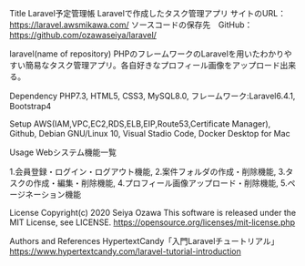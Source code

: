 Title Laravel予定管理帳 
Laravelで作成したタスク管理アプリ サイトのURL： https://laravel.awsmikawa.com/ 
ソースコードの保存先　GitHub：https://github.com/ozawaseiya/laravel/

laravel(name of repository)
PHPのフレームワークのLaravelを用いたわかりやすい簡易なタスク管理アプリ。各自好きなプロフィール画像をアップロード出来る。

Dependency
PHP7.3, HTML5, CSS3, MySQL8.0, フレームワーク:Laravel6.4.1, Bootstrap4

Setup
AWS(IAM,VPC,EC2,RDS,ELB,EIP,Route53,Certificate Manager), Github, Debian GNU/Linux 10, Visual Stadio Code, Docker Desktop for Mac

Usage
Webシステム機能一覧

1.会員登録・ログイン・ログアウト機能, 2.案件フォルダの作成・削除機能, 3.タスクの作成・編集・削除機能, 4.プロフィール画像アップロード・削除機能, 5.ページネーション機能

License
Copyright(c) 2020 Seiya Ozawa This software is released under the MIT License, see LICENSE. https://opensource.org/licenses/mit-license.php

Authors and References
HypertextCandy「入門Laravelチュートリアル」https://www.hypertextcandy.com/laravel-tutorial-introduction